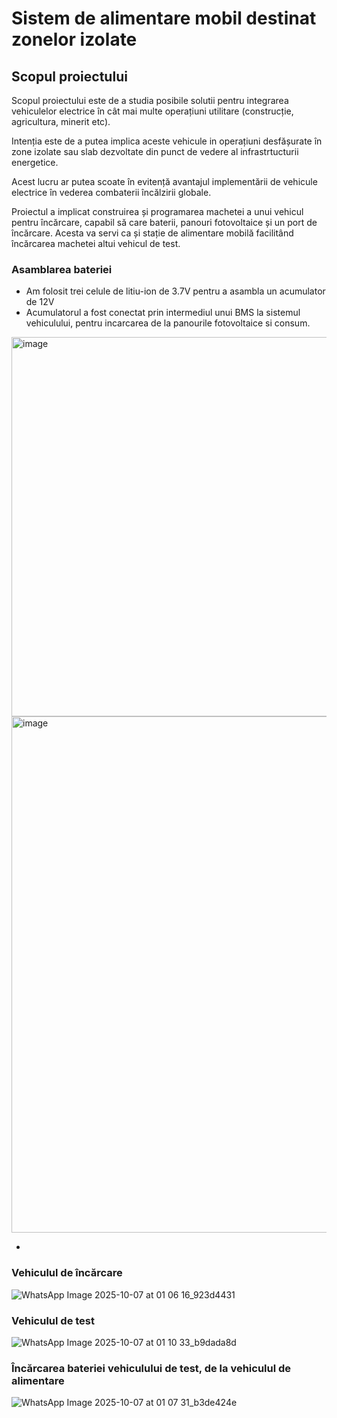 ﻿# Sistem de alimentare mobil destinat zonelor izolate

## Scopul proiectului

Scopul proiectului este de a studia posibile solutii pentru integrarea vehiculelor electrice în cât mai multe operațiuni utilitare (construcție, agricultura, minerit etc).
  
Intenția este de a putea implica aceste vehicule in operațiuni desfășurate în zone izolate sau slab dezvoltate din punct de vedere al infrastrtucturii energetice.

Acest lucru ar putea scoate în evitență avantajul implementării de vehicule electrice în vederea combaterii încălzirii globale.

Proiectul a implicat construirea și programarea machetei a unui vehicul pentru încărcare, capabil să care baterii, panouri fotovoltaice și un port de încărcare. Acesta va servi ca și stație de alimentare mobilă facilitând încărcarea machetei altui vehicul de test.

### Asamblarea bateriei

* Am folosit trei celule de litiu-ion de 3.7V pentru a asambla un acumulator de 12V
* Acumulatorul a fost conectat prin intermediul unui BMS la sistemul vehiculului, pentru incarcarea de la panourile fotovoltaice si consum.
  
<img width="1027" height="607" alt="image" src="https://github.com/user-attachments/assets/ece71b26-ea17-4506-b23b-33bd1b9b13b9" />

<img width="1056" height="826" alt="image" src="https://github.com/user-attachments/assets/857e9b0c-52d6-492f-9360-b858572b7edb" />

* 

### Vehiculul de încărcare
![WhatsApp Image 2025-10-07 at 01 06 16_923d4431](https://github.com/user-attachments/assets/4d7e7d23-a5a9-4fc7-97b5-e802a245a98e)

### Vehiculul de test
![WhatsApp Image 2025-10-07 at 01 10 33_b9dada8d](https://github.com/user-attachments/assets/706166ab-1139-43b9-9bf0-2e8f77d25b51)

### Încărcarea bateriei vehiculului de test, de la vehiculul de alimentare
![WhatsApp Image 2025-10-07 at 01 07 31_b3de424e](https://github.com/user-attachments/assets/7d719a23-547b-4d57-a0ef-accb63a7864d)





